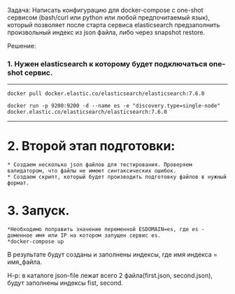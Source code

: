 Задача:
Написать конфигурацию для docker-compose с one-shot сервисом (bash/curl или python или любой предпочитаемый язык), который позволяет после старта сервиса elasticsearch предзаполнить произвольный индекс из json файла, либо через snapshot restore.

Решение:
### 1. Нужен elasticsearch к которому будет подключаться one-shot сервис.
---
    docker pull docker.elastic.co/elasticsearch/elasticsearch:7.6.0

    docker run -p 9200:9200 -d --name es -e "discovery.type=single-node" docker.elastic.co/elasticsearch/elasticsearch:7.6.0
---
# 2. Второй этап подготовки:
    * Создаем несколько json файлов для тестирования. Проверяем валидатором, что файлы не имеют синтаксических ошибок.
    * Создаем скрипт, который будет производить подготовку файлов в нужный формат.

# 3. Запуск.
    *Необходимо поправить значение переменной ESDOMAIN=es, где es - доменное имя или IP на котором запущен сервис es.
    *docker-compose up

В результате будут созданы и заполнены индексы, где имя индекса = имя_файла.

Н-р: в каталоге json-file лежат всего 2 файла(first.json, second.json), будут заполнены индексы fist, second.
